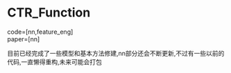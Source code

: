 # CTR_Function

  code=[nn,feature_eng]  
  paper=[nn]  
  
目前已经完成了一些模型和基本方法修建,nn部分还会不断更新,不过有一些以前的代码,一直懒得重构,未来可能会打包  
